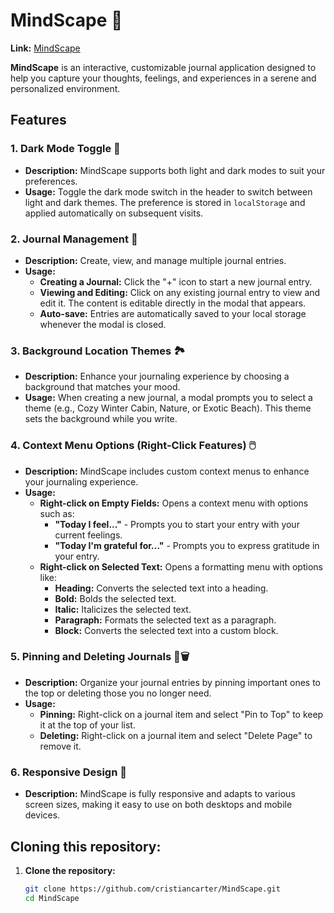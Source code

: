 # MindScape 📔

**Link:** [MindScape](https://cristiancarter.github.io/MindScape/)

**MindScape** is an interactive, customizable journal application designed to help you capture your thoughts, feelings, and experiences in a serene and personalized environment.

## Features

### 1. Dark Mode Toggle 🌙
- **Description:** MindScape supports both light and dark modes to suit your preferences. 
- **Usage:** Toggle the dark mode switch in the header to switch between light and dark themes. The preference is stored in `localStorage` and applied automatically on subsequent visits.

### 2. Journal Management 📝
- **Description:** Create, view, and manage multiple journal entries.
- **Usage:**
  - **Creating a Journal:** Click the "+" icon to start a new journal entry.
  - **Viewing and Editing:** Click on any existing journal entry to view and edit it. The content is editable directly in the modal that appears.
  - **Auto-save:** Entries are automatically saved to your local storage whenever the modal is closed.

### 3. Background Location Themes 🏞️
- **Description:** Enhance your journaling experience by choosing a background that matches your mood.
- **Usage:** When creating a new journal, a modal prompts you to select a theme (e.g., Cozy Winter Cabin, Nature, or Exotic Beach). This theme sets the background while you write.

### 4. Context Menu Options (Right-Click Features) 🖱️
- **Description:** MindScape includes custom context menus to enhance your journaling experience.
- **Usage:**
  - **Right-click on Empty Fields:** Opens a context menu with options such as:
    - **"Today I feel..."** - Prompts you to start your entry with your current feelings.
    - **"Today I'm grateful for..."** - Prompts you to express gratitude in your entry.
  - **Right-click on Selected Text:** Opens a formatting menu with options like:
    - **Heading:** Converts the selected text into a heading.
    - **Bold:** Bolds the selected text.
    - **Italic:** Italicizes the selected text.
    - **Paragraph:** Formats the selected text as a paragraph.
    - **Block:** Converts the selected text into a custom block.

### 5. Pinning and Deleting Journals 📌🗑️
- **Description:** Organize your journal entries by pinning important ones to the top or deleting those you no longer need.
- **Usage:**
  - **Pinning:** Right-click on a journal item and select "Pin to Top" to keep it at the top of your list.
  - **Deleting:** Right-click on a journal item and select "Delete Page" to remove it.

### 6. Responsive Design 📱
- **Description:** MindScape is fully responsive and adapts to various screen sizes, making it easy to use on both desktops and mobile devices.

## Cloning this repository:

1. **Clone the repository:**
   ```bash
   git clone https://github.com/cristiancarter/MindScape.git
   cd MindScape

